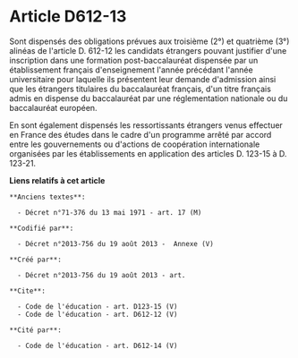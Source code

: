 # Article D612-13

Sont dispensés des obligations prévues aux troisième (2°) et quatrième (3°) alinéas de l'article D. 612-12 les candidats
étrangers pouvant justifier d'une inscription dans une formation post-baccalauréat dispensée par un établissement français
d'enseignement l'année précédant l'année universitaire pour laquelle ils présentent leur demande d'admission ainsi que les
étrangers titulaires du baccalauréat français, d'un titre français admis en dispense du baccalauréat par une réglementation
nationale ou du baccalauréat européen. 

En sont également dispensés les ressortissants étrangers venus effectuer en France des études dans le cadre d'un programme
arrêté par accord entre les gouvernements ou d'actions de coopération internationale organisées par les établissements en
application des articles D. 123-15 à D. 123-21.

**Liens relatifs à cet article**

	**Anciens textes**:

	  - Décret n°71-376 du 13 mai 1971 - art. 17 (M)

	**Codifié par**:

	  - Décret n°2013-756 du 19 août 2013 -  Annexe (V)

	**Créé par**:

	  - Décret n°2013-756 du 19 août 2013 - art.

	**Cite**:

	  - Code de l'éducation - art. D123-15 (V)
	  - Code de l'éducation - art. D612-12 (V)

	**Cité par**:

	  - Code de l'éducation - art. D612-14 (V)
